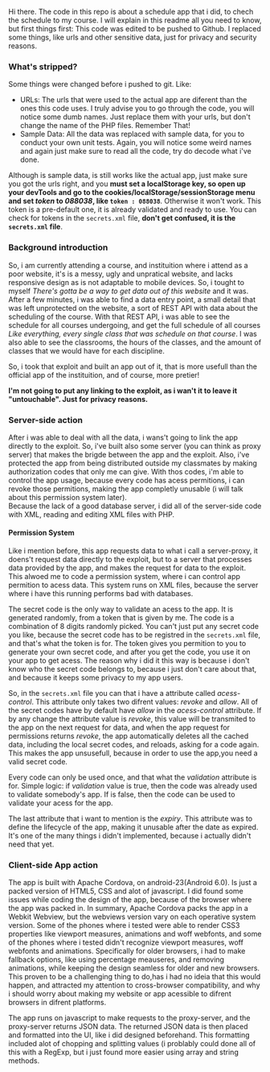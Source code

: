 <p>Hi there. The code in this repo is about a schedule app that i did, to chech the schedule to my course. I will explain in this readme all you need to know, but first things first: This code was edited to be pushed to Github. I replaced some things, like urls and other sensitive data, just for privacy and security reasons.</p>

<h3>What's stripped?</h3>
<p>Some things were changed before i pushed to git. Like:</p>
<ul>
<li>URLs: The urls that were used to the actual app are diferent than the ones this code uses. I truly advise you to go through the code, you will notice some dumb names. Just replace them with your urls, but don't change the name of the PHP files. Remember That!</li>
<li>Sample Data: All the data was replaced with sample data, for you to conduct your own unit tests. Again, you will notice some weird names and again just make sure to read all the code, try do decode what i've done.</li>
</ul>

<p>Although is sample data, is still works like the actual app, just make sure you got the urls right, and you <b>must set a localStorage key, so open up your devTools and go to the cookies/localStorage/sessionStorage menu and set <em>token</em> to <em>088038</em>, like <code>token : 088038</code></b>. Otherwise it won't work.
This token is a pre-default one, it is already validated and ready to use. You can check for tokens in the <code>secrets.xml</code> file, <b>don't get confused, it is the <code>secrets.xml</code> file</b>.
</p>

<h3>Background introduction</h3>

<p>So, i am currently attending a course, and instituition where i attend as a poor website, it's is a messy, ugly and unpratical website, and lacks responsive design as is not adaptable to mobile devices. So, i tought to myself <em>There's gotta be a way to get data out of this website</em> and it was. After a few minutes, i was able to find a data entry point, a small detail that was left unprotected on the website, a sort of REST API with data about the scheduling of the course. With that REST API, i was able to see the schedule for all courses undergoing, and get the full schedule of all courses <em>Like everything, every single class that was schedule on that course</em>. I was also able to see the classrooms, the hours of the classes, and the amount of classes that we would have for each discipline.</p>

<p>So, i took that exploit and built an app out of it, that is more usefull than the official app of the instituition, and of course, more pretier!</p>

<p><b>I'm not going to put any linking to the exploit, as i wan't it to leave it "untouchable". Just for privacy reasons.</b></p>


<h3>Server-side action</h3>
<p>After i was able to deal with all the data, i wans't going to link the app directly to the exploit. So, i've built also some server (you can think as proxy server) that makes the brigde between the app and the exploit. Also, i've protected the app from being distributed outside my classmates by making authorization codes that only me can give. With thos codes, i'm able to control the app usage, because every code has acess permitions, i can revoke those permitions, making the app completly unusable (i will talk about this permission system later).<br>
Because the lack of a good database server, i did all of the server-side code with XML, reading and editing XML files with PHP.</p>


<h4>Permission System</h4>
<p>Like i mention before, this app requests data to what i call a server-proxy, it doens't request data directly to the exploit, but to a server that processes data provided by the app, and makes the request for data to the exploit. This alwoed me to code a permission system, where i can control app permition to acess data. This system runs on XML files, because the server where i have this running performs bad with databases.</p>

<p>The secret code is the only way to validate an acess to the app. It is generated randomly, from a token that is given by me. The code is a combination of 8 digits randomly picked. You can't just put any secret code you like, because the secret code has to be registred in the <code>secrets.xml</code> file, and that's what the token is for. The token gives you permition to you to generate your own secret code, and after you get the code, you use it on your app to get acess. The reason why i did it this way is because i don't know who the secret code belongs to, because i just don't care about that, and because it keeps some privacy to my app users.</p>

<p>So, in the <code>secrets.xml</code> file you can that i have a attribute called <em>acess-control</em>. This attribute only takes two difrent values: <em>revoke</em> and <em>allow</em>. All of the secret codes have by default have <em>allow</em> in the  <em>acess-control</em> attribute. If by any change the attribute value is <em>revoke</em>, this value will be transmited to the app on the next request for data, and when the app request for permissions returns <em>revoke</em>, the app automatically deletes all the cached data, including the local secret codes, and reloads, asking for a code again. This makes the app unsusefull, because in order to use the app,you need a valid secret code.</p>

<p>Every code can only be used once, and that what the <em>validation</em> attribute is for. Simple logic: if <em>validation</em> value is true, then the code was already used to validate somebody's app. If is false, then the code can be used to validate your acess for the app.</p>

<p>The last attribute that i want to mention is the <em>expiry</em>. This attribute was to define the lifecycle of the app, making it unusable after the date as expired. It's one of the many things i didn't implemented, because i actually didn't need that yet.</p>


<h3> Client-side App action</h3>
<p>The app is built with Apache Cordova, on android-23(Android 6.0). Is just a packed version of HTML5, CSS and alot of javascript. I did found some issues while coding the design of the app, because of the browser where the app was packed in. In summary, Apache Cordova packs the app in a Webkit Webview, but the webviews version vary on each operative system version. Some of the phones where i tested were able to render CSS3 properties like viewport measures, animations and woff webfonts, and some of the phones where i tested didn't recognize viewport measures, woff webfonts and animations. Specifically for older browsers, i had to make fallback options, like using percentage meauseres, and removing animations, while keeping the design seamless for older and new browsers. This proven to be a challenging thing to do,has i had no ideia that this would happen, and attracted my attention to cross-browser compatibility, and why i should worry about making my website or app acessible to difrent browsers in difrent platforms.</p>

<p>The app runs on javascript to make requests to the proxy-server, and the proxy-server returns JSON data. The returned JSON data is then placed and formatted into the UI, like i did designed beforehand. This formatting included alot of chopping and splitting values (i problably could done all of this with a RegExp, but i just found more easier using array and string methods.</p>

